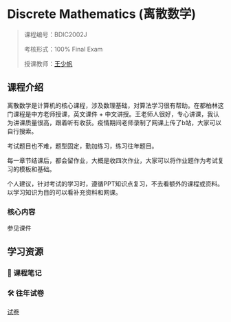 # Discrete Mathematics (离散数学)

> 课程编号：BDIC2002J
>
> 考核形式：100% Final Exam
>
> 授课教师：[王少帆](https://bdic.bjut.edu.cn/info/1034/1279.htm)
>

## 课程介绍

离散数学是计算机的核心课程，涉及数理基础，对算法学习很有帮助。在都柏林这门课程是中方老师授课，英文课件 + 中文讲授。王老师人很好，专心讲课，我认为讲课质量很高，跟着听有收获。疫情期间老师录制了网课上传了b站，大家可以自行搜索。

考试题目也不难，题型固定，勤加练习，练习往年题目。

每一章节结课后，都会留作业，大概是收四次作业，大家可以将作业题作为考试复习的模板和基础。

个人建议，针对考试的学习时，遵循PPT知识点复习，不去看额外的课程或资料。以学习知识为目的可以看补充资料和网课。

### 核心内容
参见课件

## 学习资源

### 📝 课程笔记


### 🛠️ 往年试卷
[试卷](./Exam/)







